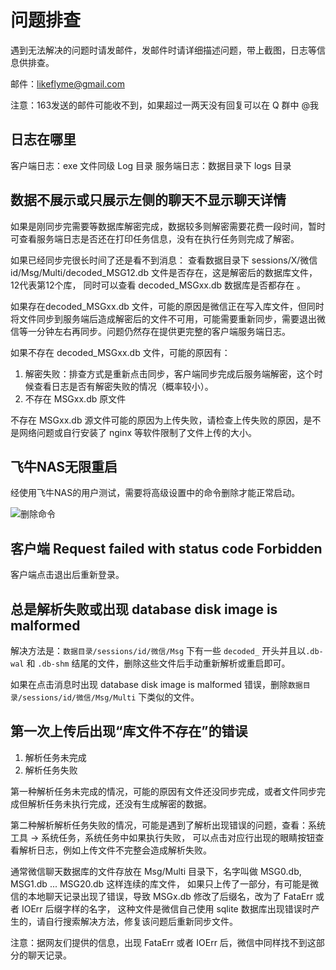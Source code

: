 # 问题排查

遇到无法解决的问题时请发邮件，发邮件时请详细描述问题，带上截图，日志等信息供排查。

邮件：likeflyme@gmail.com

注意：163发送的邮件可能收不到，如果超过一两天没有回复可以在 Q 群中 @我

## 日志在哪里

客户端日志：exe 文件同级 Log 目录
服务端日志：数据目录下 logs 目录

## 数据不展示或只展示左侧的聊天不显示聊天详情

如果是刚同步完需要等数据库解密完成，数据较多则解密需要花费一段时间，暂时可查看服务端日志是否还在打印任务信息，没有在执行任务则完成了解密。

如果已经同步完很长时间了还是看不到消息：
查看数据目录下 sessions/X/微信id/Msg/Multi/decoded_MSG12.db 文件是否存在，这是解密后的数据库文件， 12代表第12个库， 同时可以查看 decoded_MSGxx.db 数据库是否都存在   。

如果存在decoded_MSGxx.db 文件，可能的原因是微信正在写入库文件，但同时将文件同步到服务端后造成解密后的文件不可用，可能需要重新同步，需要退出微信等一分钟左右再同步。问题仍然存在提供更完整的客户端服务端日志。

如果不存在 decoded_MSGxx.db 文件，可能的原因有：

1. 解密失败：排查方式是重新点击同步，客户端同步完成后服务端解密，这个时候查看日志是否有解密失败的情况（概率较小）。
2. 不存在 MSGxx.db 原文件

不存在 MSGxx.db 源文件可能的原因为上传失败，请检查上传失败的原因，是不是网络问题或自行安装了 nginx 等软件限制了文件上传的大小。

## 飞牛NAS无限重启

经使用飞牛NAS的用户测试，需要将高级设置中的命令删除才能正常启动。

![删除命令](https://static.raining.top/wechat-cloud-bak/org-website/feiniunas.png)

## 客户端 Request failed with status code Forbidden

客户端点击退出后重新登录。

## 总是解析失败或出现 database disk image is malformed

解决方法是：`数据目录/sessions/id/微信/Msg` 下有一些 `decoded_` 开头并且以`.db-wal` 和 `.db-shm` 结尾的文件，删除这些文件后手动重新解析或重启即可。

如果在点击消息时出现 database disk image is malformed 错误，删除`数据目录/sessions/id/微信/Msg/Multi` 下类似的文件。

## 第一次上传后出现“库文件不存在”的错误

1. 解析任务未完成
2. 解析任务失败

第一种解析任务未完成的情况，可能的原因有文件还没同步完成，或者文件同步完成但解析任务未执行完成，还没有生成解密的数据。

第二种解析解析任务失败的情况，可能是遇到了解析出现错误的问题，查看：系统工具 -> 系统任务，系统任务中如果执行失败，
可以点击对应行出现的眼睛按钮查看解析日志，例如上传文件不完整会造成解析失败。

通常微信聊天数据库的文件存放在 Msg/Multi 目录下，名字叫做 MSG0.db, MSG1.db ... MSG20.db 这样连续的库文件，
如果只上传了一部分，有可能是微信的本地聊天记录出现了错误，导致 MSGx.db 修改了后缀名，改为了 FataErr 或者 IOErr 后缀字样的名字，
这种文件是微信自己使用 sqlite 数据库出现错误时产生的，请自行搜索解决方法，修复该问题后重新同步文件。

注意：据网友们提供的信息，出现 FataErr 或者 IOErr 后，微信中同样找不到这部分的聊天记录。

